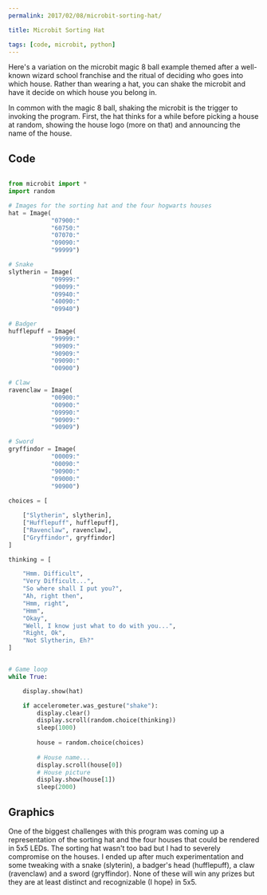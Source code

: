 ```yaml
---
permalink: 2017/02/08/microbit-sorting-hat/

title: Microbit Sorting Hat

tags: [code, microbit, python]
---
```


Here's a variation on the microbit magic 8 ball example themed after a well-known wizard school franchise and the ritual of deciding who goes into which house. Rather 
than wearing a hat, you can shake the microbit and have it decide on which house you belong in. 

In common with the magic 8 ball, shaking the microbit is the trigger to invoking the program. First, the hat thinks for a while before picking a house at random, showing the 
house logo (more on that) and announcing the name of the house. 

## Code

```python

from microbit import *
import random

# Images for the sorting hat and the four hogwarts houses
hat = Image(
            "07900:"
            "60750:"
            "07070:"
            "09090:"
            "99999")

# Snake            
slytherin = Image(
            "09999:"
            "90099:"
            "09940:"
            "40090:"
            "09940")
 
# Badger 
hufflepuff = Image(
            "99999:"
            "90909:"
            "90909:"
            "09090:"
            "00900") 

# Claw
ravenclaw = Image(
            "00900:"
            "00900:"
            "09990:"
            "90909:"
            "90909")

# Sword
gryffindor = Image(
            "00009:"
            "00090:"
            "90900:"
            "09000:"
            "90900")
            
choices = [

    ["Slytherin", slytherin],
    ["Hufflepuff", hufflepuff],
    ["Ravenclaw", ravenclaw],
    ["Gryffindor", gryffindor]
]

thinking = [

    "Hmm. Difficult",
    "Very Difficult...",
    "So where shall I put you?",
    "Ah, right then",
    "Hmm, right",
    "Hmm",
    "Okay",
    "Well, I know just what to do with you...",
    "Right, Ok",
    "Not Slytherin, Eh?"
]


# Game loop
while True:

    display.show(hat)

    if accelerometer.was_gesture("shake"):
        display.clear()
        display.scroll(random.choice(thinking))
        sleep(1000)
        
        house = random.choice(choices)
        
        # House name...
        display.scroll(house[0])
        # House picture
        display.show(house[1])
        sleep(2000)

```

## Graphics

One of the biggest challenges with this program was coming up a representation of the sorting hat and the four houses that could be
rendered in 5x5 LEDs. The sorting hat wasn't too bad but I had to severely compromise on the houses. I ended up after much experimentation 
and some tweaking with a snake (slyterin), a badger's head (hufflepuff), a claw (ravenclaw) and a sword (gryffindor). None of these will 
win any prizes but they are at least distinct and recognizable (I hope) in 5x5.
